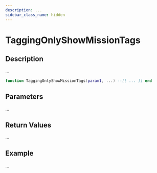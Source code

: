 ```yaml
---
description: ...
sidebar_class_name: hidden
---
```


# TaggingOnlyShowMissionTags

## Description

...

```lua
function TaggingOnlyShowMissionTags(param1, ...) --[[ ... ]] end
```

## Parameters

...

## Return Values

...

## Example

...

